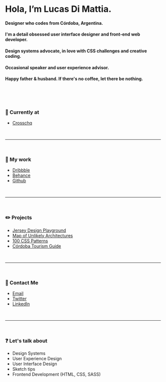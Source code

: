 # Hola, I’m Lucas Di Mattia.
#### Designer who codes from Córdoba, Argentina.
#### I'm a detail obsessed user interface designer and front-end web developer.
#### Design systems advocate, in love with CSS challenges and creative coding.
#### Occasional speaker and user experience advisor.
#### Happy father & husband. If there's no coffee, let there be nothing.

&nbsp;

&nbsp;

### 📂 Currently at
* [Crosschq](https://www.crosschq.com)

&nbsp;

---

&nbsp;

### 📂 My work
* [Dribbble](http://www.dribbble.com/untallucas)
* [Behance](http://www.behance.com/untallucas)
* [Github](https://github.com/untallucas)

&nbsp;

---

&nbsp;

### ✏️ Projects
* [Jersey Design Playground](https://jerseydesign.untallucas.com) 
* [Map of Unlikely Architectures](https://arquitecturasimprobables.untallucas.com) 
* [100 CSS Patterns](http://100-css-patterns.afterseven.com.ar/) 
* [Córdoba Tourism Guide](https://cordoba.maapu.com/) 

&nbsp;

---

&nbsp;

### 💬 Contact Me
* [Email](mailto:hola@untallucas.com)
* [Twitter](http://www.twitter.com/untallucas)
* [LinkedIn](http://www.linkedin.com/in/lucasdimattia)

&nbsp;

---

&nbsp;

### ❓ Let's talk about
* Design Systems
* User Experience Design
* User Interface Design
* Sketch tips
* Frontend Development (HTML, CSS, SASS)
